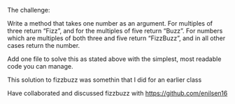 The challenge:

Write a method that takes one number as an argument. For multiples of three return “Fizz”, and for the multiples of five return “Buzz”. For numbers which are multiples of both three and five return “FizzBuzz”, and in all other cases return the number.

Add one file to solve this as stated above with the simplest, most readable code you can manage.

This solution to fizzbuzz was somethin that I did for an earlier class

Have collaborated and discussed fizzbuzz with https://github.com/enilsen16 